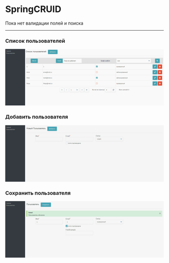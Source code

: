 # SpringCRUID

Пока нет валидации полей и поиска

- - - -

### Список пользователей ###
![alt text](https://github.com/Vstorm777/SpringCRUID/blob/master/screen1.png)

### Добавить пользователя ### 
![alt text](https://github.com/Vstorm777/SpringCRUID/blob/master/screen2.png)

### Сохранить пользователя ### 
![alt text](https://github.com/Vstorm777/SpringCRUID/blob/master/screen3.png)
